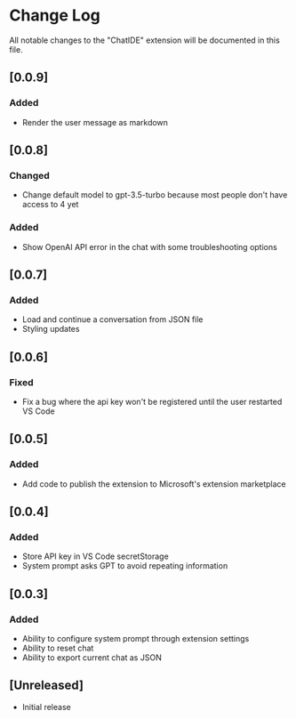 # Change Log

All notable changes to the "ChatIDE" extension will be documented in this file.

## [0.0.9]

### Added
- Render the user message as markdown

## [0.0.8]

### Changed
- Change default model to gpt-3.5-turbo because most people don't have access to 4 yet

### Added
- Show OpenAI API error in the chat with some troubleshooting options

## [0.0.7]

### Added
- Load and continue a conversation from JSON file
- Styling updates

## [0.0.6]

### Fixed
- Fix a bug where the api key won't be registered until the user restarted VS Code

## [0.0.5]

### Added
- Add code to publish the extension to Microsoft's extension marketplace

## [0.0.4]

### Added
- Store API key in VS Code secretStorage
- System prompt asks GPT to avoid repeating information

## [0.0.3]

### Added
- Ability to configure system prompt through extension settings
- Ability to reset chat
- Ability to export current chat as JSON

## [Unreleased]

- Initial release